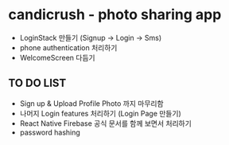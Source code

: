 # candicrush - photo sharing app

- LoginStack 만들기 (Signup -> Login -> Sms)
- phone authentication 처리하기
- WelcomeScreen 다듬기

## TO DO LIST

- Sign up & Upload Profile Photo 까지 마무리함
- 나머지 Login features 처리하기 (Login Page 만들기)
- React Native Firebase 공식 문서를 함께 보면서 처리하기
- password hashing

